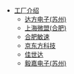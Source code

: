 * [工厂介绍](factory/达方电子(苏州).md)
    * [达方电子(苏州)](factory/达方电子(苏州).md)
    * [上海微盟(合肥)](factory/上海微盟(合肥).md)
    * [合肥敏速](factory/合肥敏速.md)
    * [京东方科技](factory/京东方科技.md)
    * [佳世达](factory/佳世达.md)
    * [毅嘉电子(苏州)](factory/毅嘉电子(苏州).md)

    